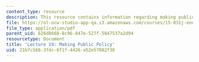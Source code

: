 ```yaml
---
content_type: resource
description: This resource contains information regarding making public policy.
file: https://ol-ocw-studio-app-qa.s3.amazonaws.com/courses/15-031j-energy-decisions-markets-and-policies-spring-2012/21b7c5663fdc6f1f4426a52e57082f38_MIT15_031JS12_lec19.pdf
file_type: application/pdf
parent_uid: 626d8668-8c96-847e-527f-5847537a2d94
resourcetype: Document
title: 'Lecture 19: Making Public Policy'
uid: 21b7c566-3fdc-6f1f-4426-a52e57082f38
---
```


